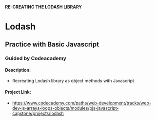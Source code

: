#### RE-CREATING THE LODASH LIBRARY

# Lodash
## Practice with Basic Javascript
### Guided by Codeacademy

#### Description:
- Recreating Lodash library as object methods with Javascript

#### Project Link:
- https://www.codecademy.com/paths/web-development/tracks/web-dev-js-arrays-loops-objects/modules/pjs-javascript-capstone/projects/lodash
